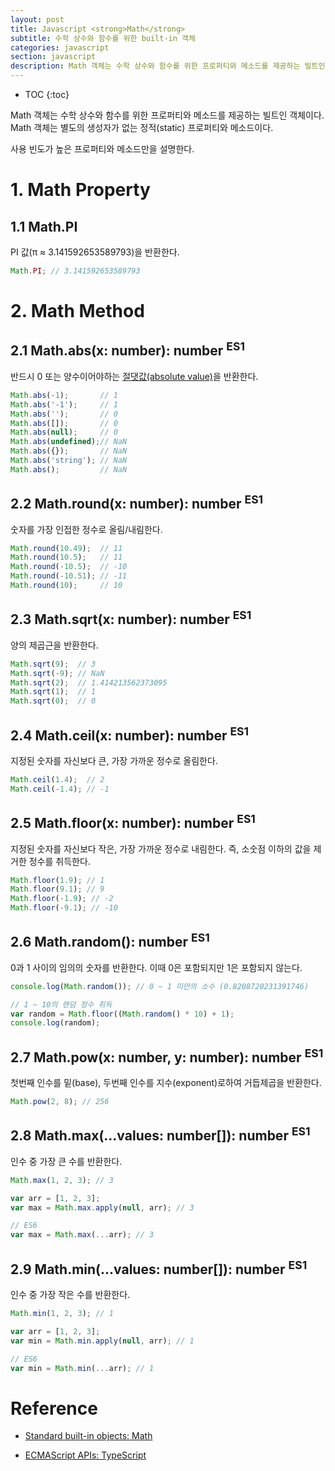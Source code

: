```yaml
---
layout: post
title: Javascript <strong>Math</strong>
subtitle: 수학 상수와 함수를 위한 built-in 객체
categories: javascript
section: javascript
description: Math 객체는 수학 상수와 함수를 위한 프로퍼티와 메소드를 제공하는 빌트인 객체이다. 생성자가 없으며 모든 프로퍼티와 메소드는 Math 객체의 별도 생성없이 프로퍼티과 메소드를 사용할 수 있다.
---
```


* TOC
{:toc}

Math 객체는 수학 상수와 함수를 위한 프로퍼티와 메소드를 제공하는 빌트인 객체이다. Math 객체는 별도의 생성자가 없는 정적(static) 프로퍼티와 메소드이다.

사용 빈도가 높은 프로퍼티와 메소드만을 설명한다.

# 1. Math Property

## 1.1 Math.PI

PI 값(π ≈ 3.141592653589793)을 반환한다.

```javascript
Math.PI; // 3.141592653589793
```

# 2. Math Method

## 2.1 Math.abs(x: number): number <sup>ES1</sup>

반드시 0 또는 양수이어야하는 [절댓값(absolute value)](https://ko.wikipedia.org/wiki/절댓값)을 반환한다.

```javascript
Math.abs(-1);       // 1
Math.abs('-1');     // 1
Math.abs('');       // 0
Math.abs([]);       // 0
Math.abs(null);     // 0
Math.abs(undefined);// NaN
Math.abs({});       // NaN
Math.abs('string'); // NaN
Math.abs();         // NaN
```

## 2.2 Math.round(x: number): number <sup>ES1</sup>

숫자를 가장 인접한 정수로 올림/내림한다.

```javascript
Math.round(10.49);  // 11
Math.round(10.5);   // 11
Math.round(-10.5);  // -10
Math.round(-10.51); // -11
Math.round(10);     // 10
```

## 2.3 Math.sqrt(x: number): number <sup>ES1</sup>

양의 제곱근을 반환한다.

```javascript
Math.sqrt(9);  // 3
Math.sqrt(-9); // NaN
Math.sqrt(2);  // 1.414213562373095
Math.sqrt(1);  // 1
Math.sqrt(0);  // 0
```

## 2.4 Math.ceil(x: number): number <sup>ES1</sup>

지정된 숫자를 자신보다 큰, 가장 가까운 정수로 올림한다.

```javascript
Math.ceil(1.4);  // 2
Math.ceil(-1.4); // -1
```

## 2.5 Math.floor(x: number): number <sup>ES1</sup>

지정된 숫자를 자신보다 작은, 가장 가까운 정수로 내림한다. 즉, 소숫점 이하의 값을 제거한 정수를 취득한다.

```javascript
Math.floor(1.9); // 1
Math.floor(9.1); // 9
Math.floor(-1.9); // -2
Math.floor(-9.1); // -10
```

## 2.6 Math.random(): number <sup>ES1</sup>

0과 1 사이의 임의의 숫자를 반환한다. 이때 0은 포함되지만 1은 포함되지 않는다.

```javascript
console.log(Math.random()); // 0 ~ 1 미만의 소수 (0.8208720231391746)

// 1 ~ 10의 랜덤 정수 취득
var random = Math.floor((Math.random() * 10) + 1);
console.log(random);
```

## 2.7 Math.pow(x: number, y: number): number <sup>ES1</sup>

첫번째 인수를 밑(base), 두번째 인수를 지수(exponent)로하여 거듭제곱을 반환한다.

```javascript
Math.pow(2, 8); // 256
```

## 2.8 Math.max(...values: number[]): number <sup>ES1</sup>

인수 중 가장 큰 수를 반환한다.

```javascript
Math.max(1, 2, 3); // 3

var arr = [1, 2, 3];
var max = Math.max.apply(null, arr); // 3

// ES6
var max = Math.max(...arr); // 3
```

## 2.9 Math.min(...values: number[]): number <sup>ES1</sup>

인수 중 가장 작은 수를 반환한다.

```javascript
Math.min(1, 2, 3); // 1

var arr = [1, 2, 3];
var min = Math.min.apply(null, arr); // 1

// ES6
var min = Math.min(...arr); // 1
```

# Reference

* [Standard built-in objects: Math](https://developer.mozilla.org/en-US/docs/Web/JavaScript/Reference/Global_Objects/Math)

* [ECMAScript APIs: TypeScript](https://github.com/Microsoft/TypeScript/blob/master/lib/lib.es6.d.ts)
